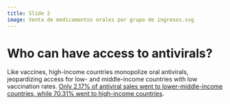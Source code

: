 ```yaml
---
title: Slide 2
image: Venta de medicamentos orales por grupo de ingresos.svg
---
```


# Who can have access to antivirals?
Like vaccines, high-income countries monopolize oral antivirals, jeopardizing access for  low- and middle-income countries with low vaccination rates. [Only 2.17% of antiviral sales went to lower-middle-income countries, while 70.31% went to high-income countries](https://launchandscalefaster.org/covid-19/therapeutics).
